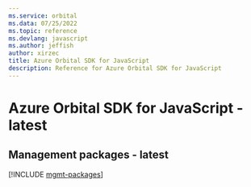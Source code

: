 ```yaml
---
ms.service: orbital
ms.data: 07/25/2022
ms.topic: reference
ms.devlang: javascript
ms.author: jeffish
author: xirzec
title: Azure Orbital SDK for JavaScript
description: Reference for Azure Orbital SDK for JavaScript
---
```

# Azure Orbital SDK for JavaScript - latest

## Management packages - latest
[!INCLUDE [mgmt-packages](orbital-mgmt-index.md)]